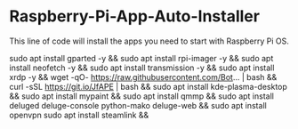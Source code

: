 # Raspberry-Pi-App-Auto-Installer
This line of code will install the apps you need to start with Raspberry Pi OS.



sudo apt install gparted -y && sudo apt install rpi-imager -y && sudo apt install neofetch -y && sudo apt install transmission -y && sudo apt install xrdp -y && wget -qO- https://raw.githubusercontent.com/Bot... | bash && curl -sSL https://git.io/JfAPE | bash && sudo apt install kde-plasma-desktop && sudo apt install mypaint && sudo apt install qmmp && sudo apt install deluged deluge-console python-mako deluge-web && sudo apt install openvpn sudo apt install steamlink && 
